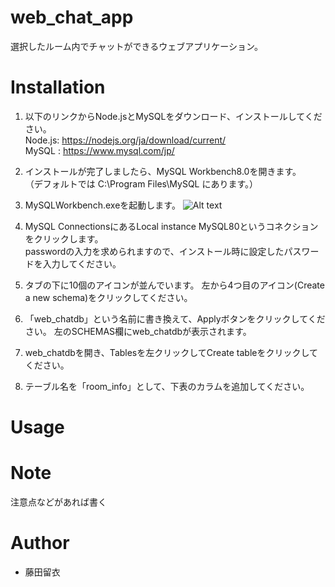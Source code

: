 # web_chat_app
選択したルーム内でチャットができるウェブアプリケーション。

# Installation
1. 以下のリンクからNode.jsとMySQLをダウンロード、インストールしてください。<br>
Node.js: https://nodejs.org/ja/download/current/<br>
MySQL  : https://www.mysql.com/jp/

2.  インストールが完了しましたら、MySQL Workbench8.0を開きます。<br>
    （デフォルトでは C:\Program Files\MySQL にあります。）

3.  MySQLWorkbench.exeを起動します。
![Alt text](../Users/r23600285/OneDrive%20-%20Ricoh/%E3%83%87%E3%82%B9%E3%82%AF%E3%83%88%E3%83%83%E3%83%97/Workbench%E8%B5%B7%E5%8B%95.png)
4.  MySQL ConnectionsにあるLocal instance MySQL80というコネクションをクリックします。<br>
    passwordの入力を求められますので、インストール時に設定したパスワードを入力してください。

5.  タブの下に10個のアイコンが並んでいます。
    左から4つ目のアイコン(Create a new schema)をクリックしてください。

6.  「web_chatdb」という名前に書き換えて、Applyボタンをクリックしてください。
    左のSCHEMAS欄にweb_chatdbが表示されます。

7.  web_chatdbを開き、Tablesを左クリックしてCreate tableをクリックしてください。

8.  テーブル名を「room_info」として、下表のカラムを追加してください。
   


# Usage


# Note
注意点などがあれば書く

# Author
* 藤田留衣
